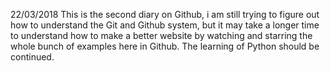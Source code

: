 22/03/2018 
This is the second diary on Github, i am still trying to figure out how to understand the Git and Github system, but it may take a longer time to understand how to make a better website by watching and starring the whole bunch of examples here in Github.
The learning of Python should be continued.
